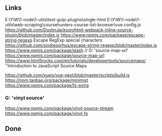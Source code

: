 ## Links

E:\Y\W\1-node\1-utils\test-gulp-plugins\single-html
E:\Y\W\1-node\1-utils\web-scraping\coursehunters-course-list-browser\vue.config.js
https://github.com/DustinJackson/html-webpack-inline-source-plugin/blob/master/index.js
    https://www.npmjs.com/package/escape-string-regexp Escape RegExp special characters
    https://github.com/sindresorhus/escape-string-regexp/blob/master/index.js
    https://www.npmjs.com/package/slash
    //
    G: 'source-map-url'
    https://www.npmjs.com/package/source-map-url
    https://www.html5rocks.com/en/tutorials/developertools/sourcemaps/ ''Introduction to JavaScript Source Maps

https://github.com/vuejs/vue-next/blob/master/scripts/build.js
https://npm.taobao.org/package/minimist
https://www.npmjs.com/package/fs-extra

### G: 'vinyl source'
https://www.npmjs.com/package/vinyl-source-stream
https://www.npmjs.com/package/vinyl-fs

## Done
